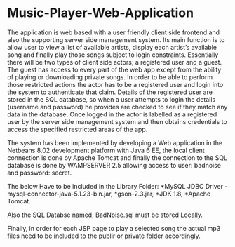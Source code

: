 # Music-Player-Web-Application

The application is web based with a user friendly client side frontend and also the supporting server side management system. Its main function is to allow user to view a list of available artists, display each artist’s available song and finally play those songs subject to login constraints. Essentially there will be two types of client side actors; a registered user and a guest. The guest has access to every part of the web app except from the ability of playing or downloading private songs. In order to be able to perform those restricted actions the actor has to be a registered user and login into the system to authenticate that claim. Details of the registered user are stored in the SQL database, so when a user attempts to login the details (username and password) he provides are checked to see if they match any data in the database. Once logged in the actor is labelled as a registered user by the server side management system and then obtains credentials to access the specified restricted areas of the app.

The system has been implemented by developing a Web application in the Netbeans  8.02 development platform with Java 6 EE, the local client connection  is done by  Apache Tomcat and finally the connection to the SQL database is done by WAMPSERVER 2.5 allowing access to user: badnoise and password: secret. 

The below Have to be included in the Library Folder:
*MySQL JDBC Driver - mysql-connector-java-5.1.23-bin.jar, 
*gson-2.3.jar, 
*JDK 1.8, 
*Apache Tomcat.

Also the SQL Databse named; BadNoise.sql must be stored Locally.

Finally, in order for each JSP page to play a selected song the actual mp3 files need to be included to the publir or private folder accordingly.
